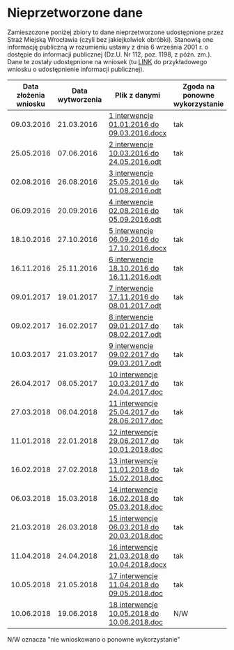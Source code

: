 # Nieprzetworzone dane

Zamieszczone poniżej zbiory to dane nieprzetworzone udostępnione przez Straż Miejską Wrocławia (czyli bez jakiejkolwiek obróbki). Stanowią one informację publiczną w rozumieniu ustawy z dnia 6 września 2001 r. o dostępie do informacji publicznej (Dz.U. Nr 112, poz. 1198, z późn. zm.). Dane te zostały udostępnione na wniosek (tu [LINK](wniosek_zgloszenia.txt) do przykładowego wniosku o udostępnienie informacji publicznej).

|Data złożenia wniosku|Data wytworzenia|Plik z danymi  |Zgoda na ponowne wykorzystanie  |
| -------------- | -------------- | ------------- | ------------- |
|09.03.2016|21.03.2016|[1 interwencje 01.01.2016 do 09.03.2016.docx](./1%20interwencje%2001.01.2016%20do%2009.03.2016.docx "KA.0214.8.2016.SC")| tak |
|25.05.2016|07.06.2016|[2 interwencje 10.03.2016 do 24.05.2016.odt](./2%20interwencje%2010.03.2016%20do%2024.05.2016.odt "KA.0214.16.2016.SC")| tak |
|02.08.2016|26.08.2016|[3 interwencje 25.05.2016 do 01.08.2016.odt](./3%20interwencje%2025.05.2016%20do%2001.08.2016.odt "KA.014.19.2016.SC")| tak |
|06.09.2016|20.09.2016|[4 interwencje 02.08.2016 do 05.09.2016.odt](./4%20interwencje%2002.08.2016%20do%2005.09.2016.odt "KA.0214.21.2016.SC")| tak |
|18.10.2016|27.10.2016|[5 interwencje 06.09.2016 do 17.10.2016.docx](/rawData/5%20interwencje%2006.09.2016%20do%2017.10.2016.docx "KA.0214.24.2016.SC")| tak |
|16.11.2016|25.11.2016|[6 interwencje 18.10.2016 do 16.11.2016.odt](/rawData/6%20interwencje%2018.10.2016%20do%2016.11.2016.odt "KA.0214.27.2016.SC")| tak |
|09.01.2017|19.01.2017|[7 interwencje 17.11.2016 do 08.01.2017.odt](/rawData/7%20interwencje%2017.11.2016%20do%2008.01.2017.odt "KA.0214.2.2017.SC")| tak |
|09.02.2017|16.02.2017|[8 interwencje 09.01.2017 do 08.02.2017.odt](/rawData/8%20interwencje%2009.01.2017%20do%2008.02.2017.odt "KA.0214.6.2017.SC")| tak |
|10.03.2017|21.03.2017|[9 interwencje 09.02.2017 do 09.03.2017.odt](/rawData/9%20interwencje%2009.02.2017%20do%2009.03.2017.odt "KA.0214.9.2017.SC")| tak |
|26.04.2017|08.05.2017|[10 interwencje 10.03.2017 do 24.04.2017.doc](/rawData/10%20interwencje%2010.03.2017%20do%2024.04.2017.doc "KA.0214.2017.SC")| tak |
|27.03.2018|06.04.2018|[11 interwencje 25.04.2017 do 28.06.2017.doc](/rawData/11%20interwencje%2025.04.2017%20do%2028.06.2017.doc "KI.0214.16.2018.SC")| tak |
|11.01.2018|22.01.2018|[12 interwencje 29.06.2017 do 10.01.2018.doc](/rawData/12%20interwencje%2029.06.2017%20do%2010.01.2018.doc "KI.0214.1.2018.SC")| tak |
|16.02.2018|27.02.2018|[13 interwencje 11.01.2018 do 15.02.2018.doc](/rawData/13%20interwencje%2011.01.2018%20do%2015.02.2018.doc "KI.0214.4.2018.SC")| tak |
|06.03.2018|15.03.2018|[14 interwencje 16.02.2018 do 05.03.2018.doc](/rawData/14%20interwencje%2016.02.2018%20do%2005.03.2018.doc "KI.0214.6.2018.SC")| tak |
|21.03.2018|26.03.2018|[15 interwencje 06.03.2018 do 20.03.2018.doc](/rawData/15%20interwencje%2006.03.2018%20do%2020.03.2018.doc "KI.0214.12.2018.SC")| tak |
|11.04.2018|24.04.2018|[16 interwencje 21.03.2018 do 10.04.2018.docx](/rawData/16%20interwencje%2021.03.2018%20do%2010.04.2018.docx "KI.0214.19.2018.SC")| tak |
|10.05.2018|21.05.2018|[17 interwencje 11.04.2018 do 09.05.2018.doc](/rawData/17%20interwencje%2011.04.2018%20do%2009.05.2018.doc "KI.0214.25.2018.SC")| tak |
|10.06.2018|19.06.2018|[18 interwencje 10.05.2018 do 10.06.2018.doc](/rawData/18%20interwencje%2010.05.2018%20do%2010.06.2018.docx "KI.0214.30.2018.SC")| N/W |

N/W oznacza "nie wnioskowano o ponowne wykorzystanie"
